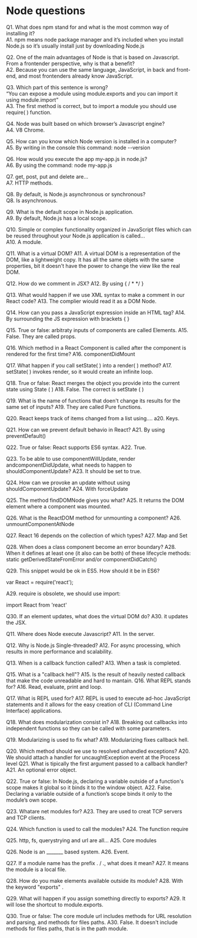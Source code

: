 # Node questions 

Q1. What does npm stand for and what is the most common way of installing it?<br>
A1. npm means node package manager and it’s included when you install Node.js so it’s usually install just by downloading Node.js

Q2. One of the main advantages of Node is that is based on Javascript. From a frontender perspective, why is that a benefit?<br>
A2. Because you can use the same language, JavaScript, in back and front-end, and most frontenders already know JavaScript.

Q3. Which part of this sentence is wrong? <br>
“You can expose a module using module.exports and you can import it using module.import”<br>
A3. The first method is correct, but to import a module you should use require( ) function.

Q4. Node was built based on which browser’s Javascript engine?<br>
A4. V8 Chrome.

Q5. How can you know which Node version is installed in a computer?<br>
A5. By writing in the console this command: node --version

Q6. How would you execute the app my-app.js in node.js? <br>
A6. By using the command: node my-app.js

Q7. get, post, put and delete are…<br>
A7. HTTP methods.

Q8. By default, is Node.js asynchronous or synchronous?<br>
Q8. Is asynchronous.

Q9. What is the default scope in Node.js application. <br>
A9. By default, Node.js has a local scope.

Q10. Simple or complex functionality organized in JavaScript files which can be reused throughout your Node.js application is called...<br>
A10. A module.

Q11. What is a virtual DOM?
A11. A virtual DOM is a representation of the DOM, like a lightweight copy. It has all the same objets with the same properties, bit it doesn't have the power to change the view like the real DOM.

Q12. How do we comment in JSX?
A12. By using { / * */  }

Q13. What would happen if we use XML syntax to make a comment in our React code?
A13. The complier wiould read it as a DOM Node.

Q14. How can you pass a JavaScript expression inside an HTML tag?
A14. By surrounding the JS expression with brackets { }

Q15. True or false: arbitraty inputs of components are called Elements.
A15. False. They are called props.

Q16. Which method in a React Component is called after the component is rendered for the first time?
A16. componentDidMount

Q17. What happen if you call setState( ) into a render( ) method?
A17.  setState( ) invokes render, so it would create an infinite loop.

Q18. True or false: React merges the object you provide into the current state using State ( )
A18. False. The correct is setState ( )

Q19. What is the name of functions that doen't change its results for the same set of inputs?
A19. They are called Pure functions.

Q20. React keeps track of items changed from a list using....
a20. Keys.

Q21. How can we prevent default behavio in React?
A21. By using preventDefault()

Q22. True or false: React supports ES6 syntax.
A22. True.

Q23. To be able to use componentWillUpdate, render andcomponentDidUpdate, what needs to happen to shouldComponentUpdate?
A23. It should be set to true.

Q24. How can we provoke an update without using shouldComponentUpdate?
A24. With forceUpdate

Q25. The method findDOMNode gives you what?
A25. It returns the DOM element where a component was mounted.

Q26. What is the ReactDOM method for unmounting a component?
A26. unmountComponentAtNode

Q27. React 16 depends on the collection of which types?
A27. Map and Set

Q28. When does a class component become an error boundary?
A28. When it defines at least one (it also can be both) of these lifecycle methods: static getDerivedStateFromError and/or componentDidCatch()

Q29. This snippet would be ok in ES5. How should it be in ES6?

var React = require('react');

A29. require is obsolete, we should use import:

import React from 'react'

Q30. If an element updates, what does the virtual DOM do?
A30. it updates the JSX.

Q11. Where does Node execute Javascript?
A11. In the server.

Q12. Why is Node.js Single-threaded?
A12. For async processing, which results in more performance and scalability.

Q13.  When is a callback function called?
A13. When a task is completed.

Q15. What is a "callback hell"?
A15. Is the result of heavily nested callback that make the code unreadable and hard to mantain.
Q16. What REPL stands for?
A16. Read, evaluate, print and loop.

Q17. What is REPL used for?
A17. REPL is used to execute ad-hoc JavaScript statements and it allows for the easy creation of CLI (Command Line Interface) applications.

Q18. What does modularization consist in?
A18. Breaking out callbacks into independent functions so they can be called with some parameters.

Q19. Modularizing is used to fix what?
A19. Modularizing fixes callback hell.

Q20. Which method should we use to resolved unhandled exceptions?
A20. We should  attach a handler for uncaughtException event at the Process level
Q21. What is tipically the first argument passed to a callback handler?
A21. An optional error object.

Q22. True or false: In Node.js, declaring a variable outside of a function's scope makes it global so it binds it to the window object.
A22. False. Declaring a variable outside of a function’s scope binds it only to the module’s own scope.

Q23. Whatare net modules for?
A23. They are used to creat TCP servers and TCP clients.

Q24. Which function is used to call the modules?
A24. The function require

Q25. http, fs, querystrying and url are all...
A25. Core modules

Q26. Node is an _______ based system.
A26. Event. 

Q27. If a module name has the prefix . / ., what does it mean?
A27. It means the module is a local file.

Q28. How do you make elements available outside its module?
A28. With the keyword "exports" .

Q29. What will happen if you assign something directly to exports?
A29. It will lose the shortcut to module.exports.

Q30. True or false:  The core module url includes methods for URL resolution and parsing, and methods for files paths.
A30. False. It doesn't include methods for files paths, that is in the path module.